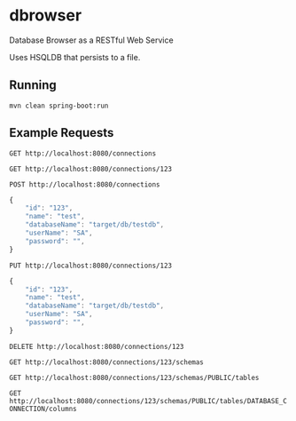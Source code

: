 # dbrowser

Database Browser as a RESTful Web Service

Uses HSQLDB that persists to a file.

## Running

`mvn clean spring-boot:run`

## Example Requests

`GET http://localhost:8080/connections`

`GET http://localhost:8080/connections/123`

`POST http://localhost:8080/connections`
```javascript
{
	"id": "123",
	"name": "test",
	"databaseName": "target/db/testdb",
	"userName": "SA",
	"password": "",
}
```

`PUT http://localhost:8080/connections/123`
```javascript
{
	"id": "123",
	"name": "test",
	"databaseName": "target/db/testdb",
	"userName": "SA",
	"password": "",
}
```

`DELETE http://localhost:8080/connections/123`

`GET http://localhost:8080/connections/123/schemas`

`GET http://localhost:8080/connections/123/schemas/PUBLIC/tables`

`GET http://localhost:8080/connections/123/schemas/PUBLIC/tables/DATABASE_CONNECTION/columns`
